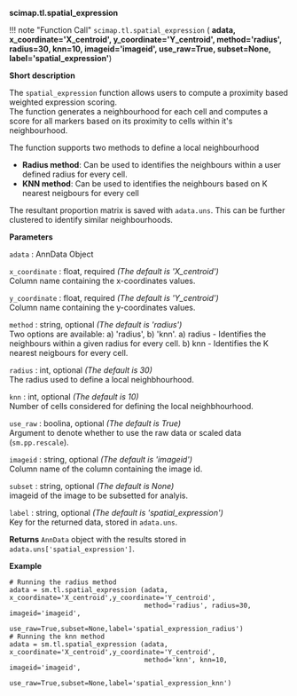 **scimap.tl.spatial_expression**

!!! note "Function Call"
    `scimap.tl.spatial_expression` (
      **adata,
      x_coordinate='X_centroid',
      y_coordinate='Y_centroid',
      method='radius', 
      radius=30, 
      knn=10, 
      imageid='imageid', 
      use_raw=True,
      subset=None,
      label='spatial_expression'**)

**Short description**

The `spatial_expression` function allows users to compute a proximity based weighted expression scoring. <br>
The function generates a neighbourhood for each cell and computes a score for all markers based on its proximity to cells within it's neighbourhood. 

The function supports two methods to define a local neighbourhood <br>
* **Radius method**: Can be used to identifies the neighbours within a user defined radius for every cell.
* **KNN method**: Can be used to identifies the neighbours based on K nearest neigbours for every cell

The resultant proportion matrix is saved with `adata.uns`. This can be further clustered to identify similar neighbourhoods.


**Parameters**

`adata` : AnnData Object  

`x_coordinate` : float, required *(The default is 'X_centroid')*  
Column name containing the x-coordinates values.  

`y_coordinate` : float, required *(The default is 'Y_centroid')*  
Column name containing the y-coordinates values.

`method` : string, optional *(The default is 'radius')*  
Two options are available: a) 'radius', b) 'knn'.
a) radius - Identifies the neighbours within a given radius for every cell.
b) knn - Identifies the K nearest neigbours for every cell.

`radius` : int, optional *(The default is 30)*  
The radius used to define a local neighbhourhood.

`knn` : int, optional *(The default is 10)*  
Number of cells considered for defining the local neighbhourhood.

`use_raw` : boolina, optional *(The default is True)*  
Argument to denote whether to use the raw data or scaled data (`sm.pp.rescale`).

`imageid` : string, optional *(The default is 'imageid')*  
Column name of the column containing the image id.

`subset` : string, optional *(The default is None)*  
imageid of the image to be subsetted for analyis. 

`label` : string, optional *(The default is 'spatial_expression')*  
Key for the returned data, stored in `adata.uns`. 


**Returns**
`AnnData` object with the results stored in `adata.uns['spatial_expression']`.

**Example**

```
# Running the radius method
adata = sm.tl.spatial_expression (adata, x_coordinate='X_centroid',y_coordinate='Y_centroid',
                                  method='radius', radius=30, imageid='imageid', 
                                  use_raw=True,subset=None,label='spatial_expression_radius')
# Running the knn method
adata = sm.tl.spatial_expression (adata, x_coordinate='X_centroid',y_coordinate='Y_centroid',
                                  method='knn', knn=10, imageid='imageid', 
                                  use_raw=True,subset=None,label='spatial_expression_knn')
```
